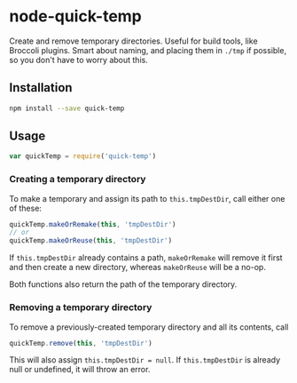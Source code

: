 # node-quick-temp

Create and remove temporary directories. Useful for build tools, like Broccoli
plugins. Smart about naming, and placing them in `./tmp` if possible, so you
don't have to worry about this.

## Installation

```bash
npm install --save quick-temp
```

## Usage

```js
var quickTemp = require('quick-temp')
```

### Creating a temporary directory

To make a temporary and assign its path to `this.tmpDestDir`, call either one
of these:

```js
quickTemp.makeOrRemake(this, 'tmpDestDir')
// or
quickTemp.makeOrReuse(this, 'tmpDestDir')
```

If `this.tmpDestDir` already contains a path, `makeOrRemake` will remove it
first and then create a new directory, whereas `makeOrReuse` will be a no-op.

Both functions also return the path of the temporary directory.

### Removing a temporary directory

To remove a previously-created temporary directory and all its contents, call

```js
quickTemp.remove(this, 'tmpDestDir')
```

This will also assign `this.tmpDestDir = null`. If `this.tmpDestDir` is
already null or undefined, it will throw an error.

